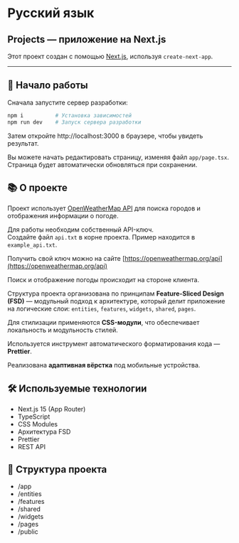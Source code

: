 # Русский язык

## Projects — приложение на Next.js

Этот проект создан с помощью [Next.js](https://nextjs.org/), используя `create-next-app`.

---

## 🚀 Начало работы

Сначала запустите сервер разработки:

```bash
npm i          # Установка зависимостей
npm run dev    # Запуск сервера разработки
```

Затем откройте http://localhost:3000 в браузере, чтобы увидеть результат.

Вы можете начать редактировать страницу, изменяя файл `app/page.tsx`. Страница будет автоматически обновляться при сохранении.

## 📚 О проекте

Проект использует [OpenWeatherMap API](https://openweathermap.org/api) для поиска городов и отображения информации о погоде.

Для работы необходим собственный API-ключ.  
Создайте файл `api.txt` в корне проекта. Пример находится в `example_api.txt`.

Получить свой ключ можно на сайте [https://openweathermap.org/api](https://openweathermap.org/api)

Поиск и отображение погоды происходит на стороне клиента.

Структура проекта организована по принципам **Feature-Sliced Design (FSD)** — модульный подход к архитектуре, который делит приложение на логические слои: `entities`, `features`, `widgets`, `shared`, `pages`.

Для стилизации применяются **CSS-модули**, что обеспечивает локальность и модульность стилей.

Используется инструмент автоматического форматирования кода — **Prettier**.

Реализована **адаптивная вёрстка** под мобильные устройства.

## 🛠️ Используемые технологии

- Next.js 15 (App Router)
- TypeScript
- CSS Modules
- Архитектура FSD
- Prettier
- REST API

## 📁 Структура проекта

- /app
- /entities
- /features
- /shared
- /widgets
- /pages
- /public
